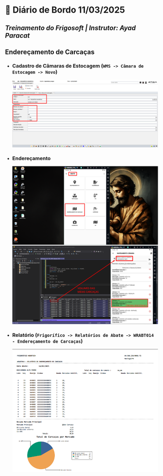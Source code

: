 # 📌 **Diário de Bordo 11/03/2025**
## *Treinamento do Frigosoft | Instrutor: Ayad Paracat*

## Endereçamento de Carcaças

- ### Cadastro de Câmaras de Estocagem (`WMS -> Câmara de Estocagem -> Novo`)
    ![alt text](../imagens/Screenshot_183.png)

- ### Endereçamento
    ![alt text](../imagens/Screenshot_182.png)
    ![alt text](../imagens/Screenshot_184.png)

- ### Relatório (`Frigorífico -> Relatórios de Abate -> WRABT014 - Endereçamento de Carcaças`)
    ![alt text](../imagens/Screenshot_185.png)